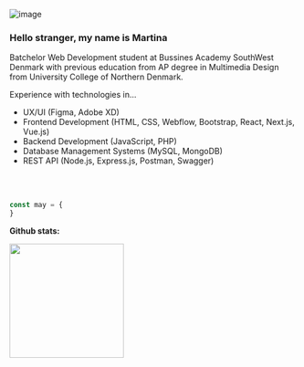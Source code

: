 ![image](https://github.com/MartinaMax/MartinaMax/assets/93907331/d5f94593-acab-47d1-b8e8-2d5d5743d73d)

### Hello stranger, my name is Martina  


Batchelor Web Development student at Bussines Academy SouthWest Denmark with previous education from AP degree in Multimedia Design from University College of Northern Denmark. 


Experience with technologies in...
- UX/UI (Figma, Adobe XD)
- Frontend Development (HTML, CSS, Webflow, Bootstrap, React, Next.js, Vue.js)
- Backend Development (JavaScript, PHP)
- Database Management Systems (MySQL, MongoDB)
- REST API (Node.js, Express.js, Postman, Swagger)

<br><br> 

```javascript
const may = {
}
```
 
<p><strong>Github stats:</strong></p>
<div href="https://github.com/MartinaMax/github-readme-stats">
      <img height=200 align="center" src="https://github-readme-stats.vercel.app/api/top-langs/?username=MartinaMax&hide=c%23,powershell,Mathematica,Ruby,Objective-C,Objective-C%2b%2b,Cuda&title_color=61dafb&text_color=ffffff&icon_color=61dafb&bg_color=20232a&langs_count=8&layout=compact&border_color=61dafb&hide_border=true&size_weight=0.5&count_weight=0.5" />
</div>

